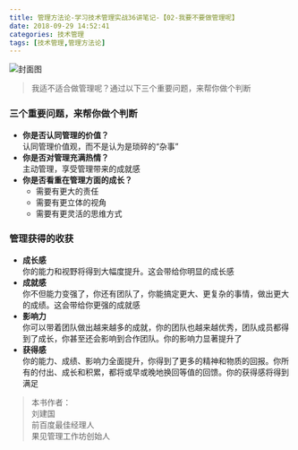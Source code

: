 ```yaml
---
title: 管理方法论-学习技术管理实战36讲笔记-【02-我要不要做管理呢】
date: 2018-09-29 14:52:41
categories: 技术管理
tags: [技术管理,管理方法论]
---
```

![封面图](https://upload-images.jianshu.io/upload_images/8760038-901d9b40870a7b0f.png?imageMogr2/auto-orient/strip%7CimageView2/2/w/1240)

> 我适不适合做管理呢？通过以下三个重要问题，来帮你做个判断

<!-- more -->

### 三个重要问题，来帮你做个判断
- **你是否认同管理的价值？**  
    认同管理价值观，而不是认为是琐碎的“杂事”
- **你是否对管理充满热情？**  
    主动管理，享受管理带来的成就感
- **你是否看重在管理方面的成长？**
    - 需要有更大的责任
    - 需要有更立体的视角
    - 需要有更灵活的思维方式
    

### 管理获得的收获
- **成长感**  
    你的能力和视野将得到大幅度提升。这会带给你明显的成长感
- **成就感**  
    你不但能力变强了，你还有团队了，你能搞定更大、更复杂的事情，做出更大的成绩。这会带给你更强的成就感
- **影响力**  
    你可以带着团队做出越来越多的成就，你的团队也越来越优秀，团队成员都得到了成长，你甚至还会影响到合作团队。你的影响力显著提升了
- **获得感**  
    你的能力、成绩、影响力全面提升，你得到了更多的精神和物质的回报。你所有的付出、成长和积累，都将或早或晚地换回等值的回馈。你的获得感将得到满足

> 本书作者：  
    刘建国  
    前百度最佳经理人  
    果见管理工作坊创始人 